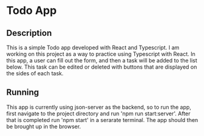 # Todo App

## Description

This is a simple Todo app developed with React and Typescript. I am working on this project as a way
to practice using Typescript with React. In this app, a user can fill out the form, and then a task will
be added to the list below. This task can be edited or deleted with buttons that are displayed on the sides of each task.

## Running

This app is currently using json-server as the backend, so to run the app, first navigate to the project directory and run 'npm run start:server'.
After that is completed run 'npm start' in a serarate terminal. The app should then be brought up in the browser.
